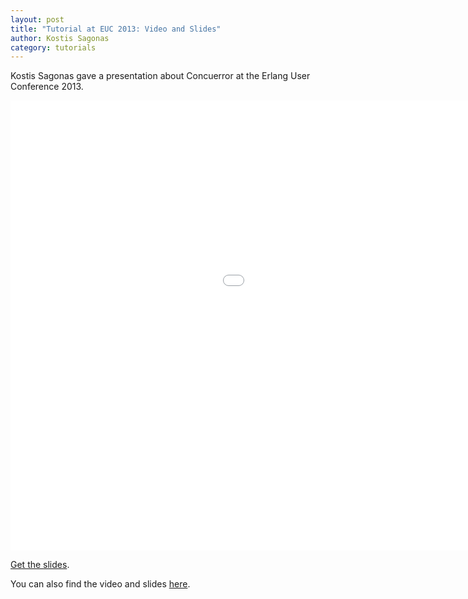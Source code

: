 ```yaml
---
layout: post
title: "Tutorial at EUC 2013: Video and Slides"
author: Kostis Sagonas
category: tutorials
---
```


Kostis Sagonas gave a presentation about Concuerror at the Erlang User Conference 2013.

<iframe width="1280" height="720" src="//www.youtube.com/embed/FpkjKN9wTKg" frameborder="0" allowfullscreen></iframe>

[Get the slides](https://www.erlang-factory.com/upload/presentations/858/euc_pres.pdf).

You can also find the video and slides [here](https://www.erlang-factory.com/conference/ErlangUserConference2013/speakers/KostisSagonas).
